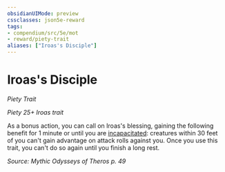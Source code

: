 ```yaml
---
obsidianUIMode: preview
cssclasses: json5e-reward
tags:
- compendium/src/5e/mot
- reward/piety-trait
aliases: ["Iroas's Disciple"]
---
```

# Iroas's Disciple
*Piety Trait*  

*Piety 25+ Iroas trait*

As a bonus action, you can call on Iroas's blessing, gaining the following benefit for 1 minute or until you are [incapacitated](/2-Mechanics/CLI/rules/conditions.md#incapacitated): creatures within 30 feet of you can't gain advantage on attack rolls against you. Once you use this trait, you can't do so again until you finish a long rest.

*Source: Mythic Odysseys of Theros p. 49*
